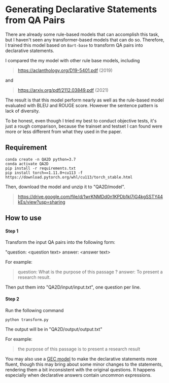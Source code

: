 # Generating Declarative Statements from QA Pairs

There are already some rule-based models that can accomplish this task, but I haven't seen any transformer-based models that can do so. Therefore, I trained this model based on `Bart-base` to transform QA pairs into declarative statements.

I compared the my model with other rule base models, including 

> https://aclanthology.org/D19-5401.pdf (2019)

and

> https://arxiv.org/pdf/2112.03849.pdf (2021)

The result is that this model perform nearly as well as the rule-based model evaluated with BLEU and ROUGE score. However the sentence pattern is lack of diversity.

To be honest, even though I tried my best to conduct objective tests, it's just a rough comparison, because the trainset and testset I can found were more or less different from what they used in the paper.



## Requirement

```
conda create -n QA2D python=3.7
conda activate QA2D
pip install -r requirements.txt
pip install torch==1.11.0+cu113 -f https://download.pytorch.org/whl/cu113/torch_stable.html
```

Then, download the model and unzip it to "QA2D/model".

> https://drive.google.com/file/d/1wrKNMDd0n1KPDb1kl7jG4kgSSTY44kEs/view?usp=sharing



## How to use

#### Step 1

Transform the input QA pairs into the following form:

"question: \<question text\> answer: \<answer text\>

For example:

> question: What is the purpose of this passage ? answer: To present a research result.

Then put them into "QA2D/input/input.txt", one question per line.

#### Step 2

Run the following command

```python
python transform.py
```

The output will be in "QA2D/output/output.txt"

For example:

> the purpose of this passage is to present a research result



You may also use a [GEC model](https://github.com/SoyMark/gector_roberta) to make the declarative statements more fluent, though this may bring about some minor changes to the statements, rendering them a bit inconsistent with the original questions. It happens especially when declarative answers contain uncommon expressions.
